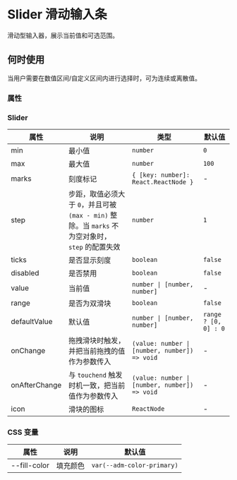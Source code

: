 # Slider 滑动输入条

滑动型输入器，展示当前值和可选范围。

## 何时使用

当用户需要在数值区间/自定义区间内进行选择时，可为连续或离散值。

<code src="./demos/demo1.tsx"></code>

### 属性

### Slider

| 属性          | 说明                                                                                            | 类型                                          | 默认值               |
| ------------- | ----------------------------------------------------------------------------------------------- | --------------------------------------------- | -------------------- |
| min           | 最小值                                                                                          | `number`                                      | `0`                  |
| max           | 最大值                                                                                          | `number`                                      | `100`                |
| marks         | 刻度标记                                                                                        | `{ [key: number]: React.ReactNode }`          | -                    |
| step          | 步距，取值必须大于 `0`，并且可被 `(max - min)` 整除。当 `marks` 不为空对象时，`step` 的配置失效 | `number`                                      | `1`                  |
| ticks         | 是否显示刻度                                                                                    | `boolean`                                     | `false`              |
| disabled      | 是否禁用                                                                                        | `boolean`                                     | `false`              |
| value         | 当前值                                                                                          | `number \| [number, number]`                  | -                    |
| range         | 是否为双滑块                                                                                    | `boolean`                                     | `false`              |
| defaultValue  | 默认值                                                                                          | `number \| [number, number]`                  | `range ? [0, 0] : 0` |
| onChange      | 拖拽滑块时触发，并把当前拖拽的值作为参数传入                                                    | `(value: number \| [number, number]) => void` | -                    |
| onAfterChange | 与 `touchend` 触发时机一致，把当前值作为参数传入                                                | `(value: number \| [number, number]) => void` | -                    |
| icon          | 滑块的图标                                                                                      | `ReactNode`                                   | -                    |

### CSS 变量

| 属性         | 说明     | 默认值                     |
| ------------ | -------- | -------------------------- |
| --fill-color | 填充颜色 | `var(--adm-color-primary)` |
